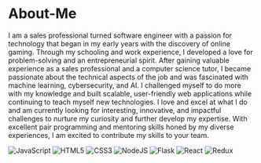 # About-Me

I am a sales professional turned software engineer with a passion for technology that began in my early years with the discovery of online gaming. Through my schooling and work experience, I developed a love for problem-solving and an entrepreneurial spirit. After gaining valuable experience as a sales professional and a computer science tutor, I became passionate about the technical aspects of the job and was fascinated with machine learning, cybersecurity, and AI. I challenged myself to do more with my knowledge and built scalable, user-friendly web applications while continuing to teach myself new technologies. I love and excel at what I do and am currently looking for interesting, innovative, and impactful challenges to nurture my curiosity and further develop my expertise. With excellent pair programming and mentoring skills honed by my diverse experiences, I am excited to contribute my skills to your team.

![JavaScript](https://img.shields.io/badge/javascript-%23323330.svg?style=for-the-badge&logo=javascript&logoColor=%23F7DF1E) ![HTML5](https://img.shields.io/badge/html5-%23E34F26.svg?style=for-the-badge&logo=html5&logoColor=white) ![CSS3](https://img.shields.io/badge/css3-%231572B6.svg?style=for-the-badge&logo=css3&logoColor=white) ![NodeJS](https://img.shields.io/badge/node.js-6DA55F?style=for-the-badge&logo=node.js&logoColor=white) ![Flask](https://img.shields.io/badge/Flask-%23404d59.svg?style=for-the-badge&logo=flask&logoColor=%2361DAFB) ![React](https://img.shields.io/badge/react-%2320232a.svg?style=for-the-badge&logo=react&logoColor=%2361DAFB) ![Redux](https://img.shields.io/badge/redux-%23593d88.svg?style=for-the-badge&logo=redux&logoColor=white)


